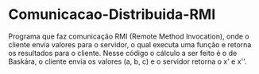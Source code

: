 # Comunicacao-Distribuida-RMI
Programa que faz comunicação RMI (Remote Method Invocation), onde o cliente envia valores para o servidor, o qual executa uma função e retorna os resultados para o cliente. Nesse código o cálculo a ser feito é o de Baskára, o cliente envia os valores (a, b, c) e o servidor retorna o x' e x''.
